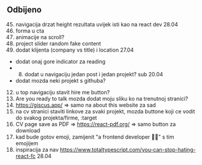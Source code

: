 ## Odbijeno

45. navigacija drzat height rezultata uvijek isti kao na react dev 28.04
46. forma u cta
47. animacije na scroll?
48. project slider random fake content
49. dodat klijenta (company vs title) i location 27.04

- dodat onaj gore indicator za reading
- 8. dodat u navigaciju jedan post i jedan projekt? sub 20.04
- dodat mozda neki projekt s githuba?
12. u top navigaciju stavit hire me button?
13. Are you ready to talk mozda dodat moju sliku ko na trenutnoj stranici?
14. https://giscus.app/ => samo na about this website za sad
15. na cv stranici staviti linkove za svaki projekt, mozda buttone koji ce vodit do svakog projekta/firme, :target
16. CV page save as PDF => https://react-pdf.org/ => samo button za download
17. kad bude gotov emoji, zamijenit "a frontend developer 👩‍💻" s tim emojijem
18. inspiracija za nav https://www.totaltypescript.com/you-can-stop-hating-react-fc 28.04
